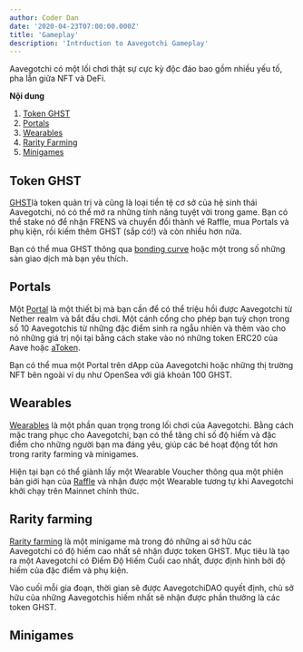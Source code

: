 ```yaml
---
author: Coder Dan
date: '2020-04-23T07:00:00.000Z'
title: 'Gameplay'
description: 'Intrduction to Aavegotchi Gameplay'
---
```


Aavegotchi có một lối chơi thật sự cực kỳ độc đáo bao gồm nhiều yếu tố, pha lẫn giữa NFT và DeFi.

<div class="contentsBox">

**Nội dung**

<ol>
<li><a href=#ghst-token>Token GHST</a></li>
<li><a href=#portals>Portals</a></li>
<li><a href=#wearables>Wearables</a></li>
<li><a href=#rarity-farming>Rarity Farming</a></li>
<li><a href=#minigames>Minigames</a></li>
</ol>

</div>

## Token GHST

[GHST](https://wiki.aavegotchi.com/en/ghst)là token quản trị và cũng là loại tiền tệ cơ sở của hệ sinh thái Aavegotchi, nó có thể mở ra những tính năng tuyệt vời trong game. Bạn có thể stake nó để nhận FRENS và chuyển đổi thành vé Raffle, mua Portals và phụ kiện, rồi kiếm thêm GHST (sắp có!) và còn nhiều hơn nữa.

Bạn có thể mua GHST thông qua [ bonding curve](https://wiki.aavegotchi.com/en/curve) hoặc một trong số những sàn giao dịch mà bạn yêu thích.

## Portals

Một [Portal](https://wiki.aavegotchi.com/en/portals) là một thiết bị mà bạn cần để có thể triệu hồi được Aavegotchi từ Nether realm và bắt đầu chơi. Một cánh cổng cho phép bạn tuỳ chọn trong số 10 Aavegotchis từ những đặc điểm sinh ra ngẫu nhiên và thêm vào cho nó những giá trị nội tại bằng cách stake vào nó những token ERC20 của Aave hoặc [ aToken](https://wiki.aavegotchi.com/en/atokens).

Bạn có thể mua một Portal trên dApp của Aavegotchi hoặc những thị trường NFT bên ngoài ví dụ như OpenSea với giá khoản 100 GHST.

## Wearables

[Wearables](https://wiki.aavegotchi.com/en/wearables) là một phần quan trọng trong lối chơi của Aavegotchi. Bằng cách mặc trang phục cho Aavegotchi, bạn có thể tăng chỉ số độ hiếm và đặc điểm cho những người bạn ma đáng yêu, giúp các bé hoạt động tốt hơn trong rarity farming và minigames.

Hiện tại bạn có thể giành lấy một Wearable Voucher thông qua một phiên bản giới hạn của [Raffle](https://aavegotchi.medium.com/aavegotchi-raffles-a-frenly-guide-66f624c9bc60) và nhận được một Wearable tương tự khi Aavegotchi khởi chạy trên Mainnet chính thức.

## Rarity farming

[Rarity farming](https://wiki.aavegotchi.com/en/rarity-farming#final-rarity-score) là một minigame mà trong đó những ai sở hữu các Aavegotchi có độ hiếm cao nhất sẽ nhận được token GHST. Mục tiêu là tạo ra một Aavegotchi có Điểm Độ Hiếm Cuối cao nhất, được định hình bởi độ hiếm của đặc điểm và phụ kiện.

Vào cuối mỗi gia đoạn, thời gian sẽ được AavegotchiDAO quyết định, chủ sở hữu của những Aavegotchis hiếm nhất sẽ nhận được phần thưởng là các token GHST.

## Minigames
